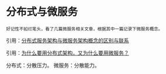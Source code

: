 # 分布式与微服务

    好记性不如烂笔头，看了几篇微服务相关文章，根据其中一篇记录下微服务概念。
引用：[分布式服务架构与微服务架构概念的区别与联系](https://blog.csdn.net/zhonglunsheng/article/details/83153451?depth_1-utm_source=distribute.pc_relevant.none-task-blog-BlogCommendFromBaidu-1&utm_source=distribute.pc_relevant.none-task-blog-BlogCommendFromBaidu-1 "分布式服务架构与微服务架构概念的区别与联系")

引用：[为什么要用分布式架构，又为什么要用微服务？](https://blog.csdn.net/world6/article/details/79114105?depth_1-utm_source=distribute.pc_relevant.none-task-blog-BlogCommendFromMachineLearnPai2-1&utm_source=distribute.pc_relevant.none-task-blog-BlogCommendFromMachineLearnPai2-1 "为什么要用分布式架构，又为什么要用微服务？")

分布式：分散压力。
微服务：分散能力。
